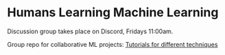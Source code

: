# Humans Learning Machine Learning 
Discussion group takes place on Discord, Fridays 11:00am.

Group repo for collaborative ML projects:
[Tutorials for different techniques](guides/)
